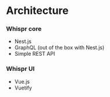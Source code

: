 # Architecture

### Whispr core

* Nest.js
* GraphQL (out of the box with Nest.js)
* Simple REST API

### Whispr UI

* Vue.js
* Vuetify